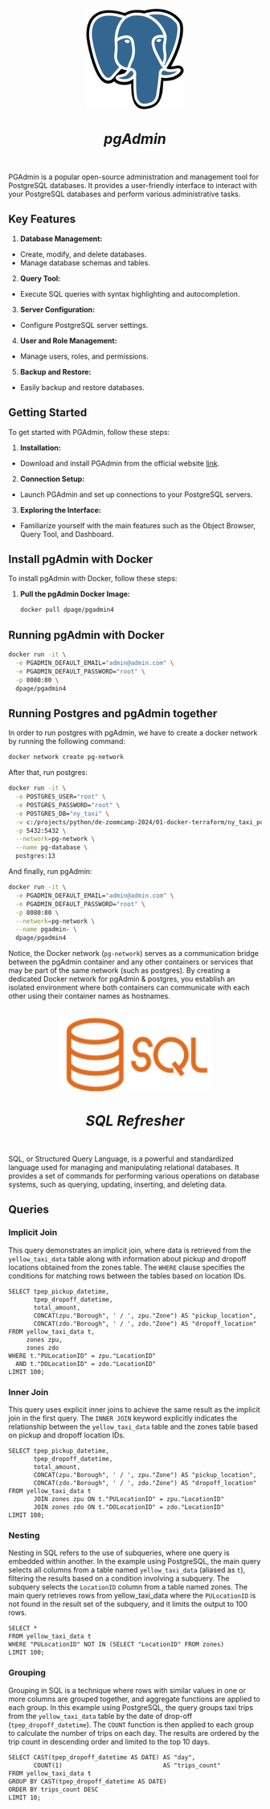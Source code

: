 <br />
<div align="center">
  <a href="#">
    <img src="./assets/postgresql.svg" height="200" alt="Postgres Logo">
  </a>

<h1 align = "center">
<b><i>pgAdmin</i></b>
</h1>

  <p align="center">
  </p>
</div>
<br />

PGAdmin is a popular open-source administration and management tool for PostgreSQL databases. It provides a
user-friendly interface to interact with your PostgreSQL databases and perform various administrative tasks.

## Key Features

1. **Database Management:**

- Create, modify, and delete databases.
- Manage database schemas and tables.

2. **Query Tool:**

- Execute SQL queries with syntax highlighting and autocompletion.

3. **Server Configuration:**

- Configure PostgreSQL server settings.

4. **User and Role Management:**

- Manage users, roles, and permissions.

5. **Backup and Restore:**

- Easily backup and restore databases.

## Getting Started

To get started with PGAdmin, follow these steps:

1. **Installation:**

- Download and install PGAdmin from the official website [link](https://www.pgadmin.org/).

2. **Connection Setup:**

- Launch PGAdmin and set up connections to your PostgreSQL servers.

3. **Exploring the Interface:**

- Familiarize yourself with the main features such as the Object Browser, Query Tool, and Dashboard.

## Install pgAdmin with Docker

To install pgAdmin with Docker, follow these steps:

1. **Pull the pgAdmin Docker Image:**
   ```bash
   docker pull dpage/pgadmin4
   ```

## Running pgAdmin with Docker

```bash
docker run -it \
  -e PGADMIN_DEFAULT_EMAIL="admin@admin.com" \
  -e PGADMIN_DEFAULT_PASSWORD="root" \
  -p 8080:80 \
  dpage/pgadmin4
```

## Running Postgres and pgAdmin together

In order to run postgres with pgAdmin, we have to create a docker network by running the following
command:

```bash
docker network create pg-network
```

After that, run postgres:

```bash
docker run -it \
  -e POSTGRES_USER="root" \
  -e POSTGRES_PASSWORD="root" \
  -e POSTGRES_DB="ny_taxi" \
  -v c:/projects/python/de-zoomcamp-2024/01-docker-terraform/ny_taxi_postgres_data:/var/lib/postgresql/data \
  -p 5432:5432 \
  --network=pg-network \
  --name pg-database \
  postgres:13
```

And finally, run pgAdmin:

```bash
docker run -it \
  -e PGADMIN_DEFAULT_EMAIL="admin@admin.com" \
  -e PGADMIN_DEFAULT_PASSWORD="root" \
  -p 8080:80 \
  --network=pg-network \
  --name pgadmin- \
  dpage/pgadmin4
```

Notice, the Docker network (`pg-network`) serves as a communication bridge between the pgAdmin container and any other
containers or services that may be part of the same network (such as postgres).
By creating a dedicated Docker network for pgAdmin & postgres, you establish an isolated environment where both
containers can communicate with each other using their container names as hostnames. 

<br />
<div align="center">
  <a href="#">
    <img src="./assets/sql.svg" height="150" alt="SQL Logo">
  </a>

<h1 align = "center">
<b><i>SQL Refresher</i></b>
</h1>

  <p align="center">
  </p>
</div>
<br />

SQL, or Structured Query Language, is a powerful and standardized language used for managing and manipulating
relational databases. It provides a set of commands for performing various operations on database systems, such as
querying, updating, inserting, and deleting data.

## Queries

### Implicit Join

This query demonstrates an implicit join, where data is retrieved from the `yellow_taxi_data` table along with
information about pickup and dropoff locations obtained from the zones table. The `WHERE` clause specifies the
conditions
for matching rows between the tables based on location IDs.

```postgresql
SELECT tpep_pickup_datetime,
       tpep_dropoff_datetime,
       total_amount,
       CONCAT(zpu."Borough", ' / ', zpu."Zone") AS "pickup_location",
       CONCAT(zdo."Borough", ' / ', zdo."Zone") AS "dropoff_location"
FROM yellow_taxi_data t,
     zones zpu,
     zones zdo
WHERE t."PULocationID" = zpu."LocationID"
  AND t."DOLocationID" = zdo."LocationID"
LIMIT 100;
```

### Inner Join

This query uses explicit inner joins to achieve the same result as the implicit join in the first query.
The `INNER JOIN`
keyword explicitly indicates the relationship between the `yellow_taxi_data` table and the zones table based on
pickup and dropoff location IDs.

```postgresql
SELECT tpep_pickup_datetime,
       tpep_dropoff_datetime,
       total_amount,
       CONCAT(zpu."Borough", ' / ', zpu."Zone") AS "pickup_location",
       CONCAT(zdo."Borough", ' / ', zdo."Zone") AS "dropoff_location"
FROM yellow_taxi_data t
       JOIN zones zpu ON t."PULocationID" = zpu."LocationID"
       JOIN zones zdo ON t."DOLocationID" = zdo."LocationID"
LIMIT 100;
```

### Nesting

Nesting in SQL refers to the use of subqueries, where one query is embedded within another. In the example using
PostgreSQL, the main query selects all columns from a table named `yellow_taxi_data` (aliased as `t`), filtering the
results
based on a condition involving a subquery. The subquery selects the `LocationID` column from a table named zones. The
main query retrieves rows from yellow_taxi_data where the `PULocationID` is not found in the result set of the subquery,
and it limits the output to 100 rows.

```postgresql
SELECT *
FROM yellow_taxi_data t
WHERE "PULocationID" NOT IN (SELECT "LocationID" FROM zones)
LIMIT 100;
```

### Grouping

Grouping in SQL is a technique where rows with similar values in one or more columns are grouped together, and aggregate
functions are applied to each group. In this example using PostgreSQL, the query groups taxi trips from the
`yellow_taxi_data` table by the date of drop-off (`tpep_dropoff_datetime`). The `COUNT` function is then applied to each
group
to calculate the number of trips on each day. The results are ordered by the trip count in descending order and limited
to the top 10 days.

```postgresql
SELECT CAST(tpep_dropoff_datetime AS DATE) AS "day",
       COUNT(1)                            AS "trips_count"
FROM yellow_taxi_data t
GROUP BY CAST(tpep_dropoff_datetime AS DATE)
ORDER BY trips_count DESC
LIMIT 10;
```
